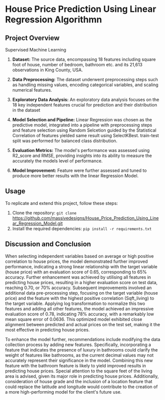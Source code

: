 # House Price Prediction Using Linear Regression Algorithmn

## Project Overview
Supervised Machine Learning
1. **Dataset:** The source data, encompassing 18 features including square foot of house, number of bedroom, bathroom etc. and its 21,613 observations in King County, USA.

2. **Data Preprocessing:** The dataset underwent preprocessing steps such as handling missing values, encoding categorical variables, and scaling numerical features.
 
3.  **Exploratory Data Analysis:** An exploratory data analysis focuses on the 18 key independent features crucial for prediction and their distribution in the dataset
  
4. **Model Selection and Pipeline:** Linear Regression was chosen as the predictive model, integrated into a pipeline with preprocessing steps and feature selection using Random Selcetion guided by the Statistical Correlation of features yielded same result using SelectKBest. train-test split was performed for balanced class distribution.

5. **Evaluation Metrics:** The model's performance was assessed using R2_score and RMSE, providing insights into its ability to measure the accurately the models level of performance.

6. **Model Improvement:** Feature were further assessed and tuned to produce more better results with the linear Regression Model.

## Usage
To replicate and extend this project, follow these steps:
1. Clone the repository:
`git clone` https://github.com/massivedesigns/House_Price_Prediction_Using_Linear_Regression_Model.git
2. Install the required dependencies:
`pip install -r requirements.txt`

 ## Discussion and Conclusion
 When selecting independent variables based on average or high positive correlation to house prices, the model demonstrated further improved performance, indicating a strong linear relationship with the target variable (house price) with an evaluation score of 0.65, corresponding to 65% accuracy. Further enhancement was achieved by utilising all features in predicting house prices, resulting in a higher evaluation score on test data, reaching 0.70, or 70% accuracy. Subsequent improvements involved an additional data pre-processing step, focusing on the target variable (house price) and the feature with the highest positive correlation (Sqft_living) to the target variable. Applying log transformation to normalize this two features and adding all other features, the model achieved an impressive evaluation score of 0.78, indicating 78% accuracy, with a remarkably low mean square error of 0.0636. This optimized model exhibited close alignment between predicted and actual prices on the test set, making it the most effective in predicting house prices.

 To enhance the model further, recommendations include modifying the data collection process by adding new features. Specifically, incorporating a feature that indicates the presence of luxury in bathrooms could clarify the weight of features like bathrooms, as the current decimal values may not accurately represent their significance in the model. Combining this new feature with the bathroom feature is likely to yield improved results in predicting house prices. Special attention to the square feet of the living area is advised, given its major role in predicting house prices. Additionally, consideration of house grade and the inclusion of a location feature that could replace the latitude and longitude would contribute to the creation of a more high-performing model for the client's future use.
